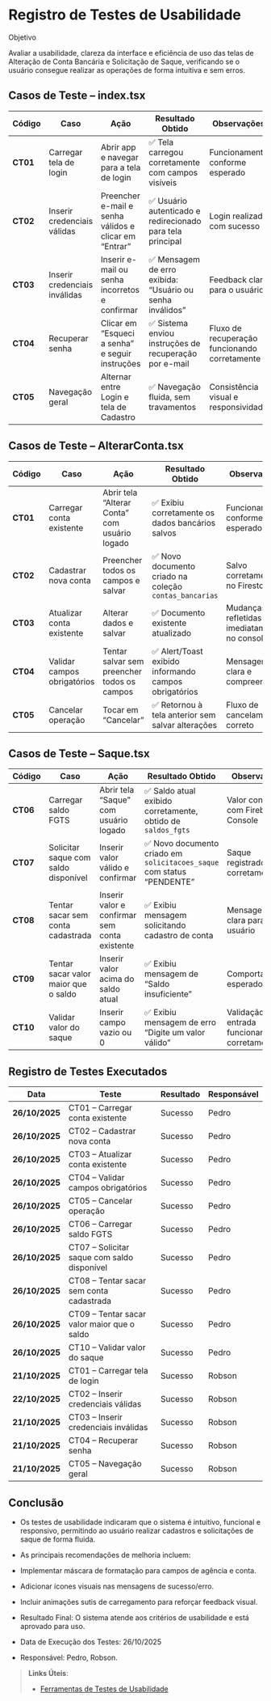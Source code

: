 # Registro de Testes de Usabilidade

Objetivo

Avaliar a usabilidade, clareza da interface e eficiência de uso das telas de Alteração de Conta Bancária e Solicitação de Saque, verificando se o usuário consegue realizar as operações de forma intuitiva e sem erros.

## Casos de Teste – index.tsx

| Código   | Caso                                | Ação                                           | Resultado Obtido                                      | Observações                                  |
| -------- | ----------------------------------- | --------------------------------------------- | ----------------------------------------------------- | -------------------------------------------- |
| **CT01** | Carregar tela de login               | Abrir app e navegar para a tela de login      | ✅ Tela carregou corretamente com campos visíveis    | Funcionamento conforme esperado              |
| **CT02** | Inserir credenciais válidas         | Preencher e-mail e senha válidos e clicar em “Entrar” | ✅ Usuário autenticado e redirecionado para tela principal | Login realizado com sucesso                  |
| **CT03** | Inserir credenciais inválidas       | Inserir e-mail ou senha incorretos e confirmar | ✅ Mensagem de erro exibida: “Usuário ou senha inválidos” | Feedback claro para o usuário                |
| **CT04** | Recuperar senha                      | Clicar em “Esqueci a senha” e seguir instruções | ✅ Sistema enviou instruções de recuperação por e-mail | Fluxo de recuperação funcionando corretamente |
| **CT05** | Navegação geral                      | Alternar entre Login e tela de Cadastro       | ✅ Navegação fluida, sem travamentos                  | Consistência visual e responsividade         |

## Casos de Teste – AlterarConta.tsx

| Código   | Caso                        | Ação                                          | Resultado Obtido                                      | Observações                                  |
| -------- | --------------------------- | --------------------------------------------- | ----------------------------------------------------- | -------------------------------------------- |
| **CT01** | Carregar conta existente    | Abrir tela “Alterar Conta” com usuário logado | ✅ Exibiu corretamente os dados bancários salvos       | Funcionamento conforme esperado              |
| **CT02** | Cadastrar nova conta        | Preencher todos os campos e salvar            | ✅ Novo documento criado na coleção `contas_bancarias` | Salvo corretamente no Firestore              |
| **CT03** | Atualizar conta existente   | Alterar dados e salvar                        | ✅ Documento existente atualizado                      | Mudanças refletidas imediatamente no console |
| **CT04** | Validar campos obrigatórios | Tentar salvar sem preencher todos os campos   | ✅ Alert/Toast exibido informando campos obrigatórios  | Mensagem clara e compreensível               |
| **CT05** | Cancelar operação           | Tocar em “Cancelar”                           | ✅ Retornou à tela anterior sem salvar alterações      | Fluxo de cancelamento correto                |


## Casos de Teste – Saque.tsx

| Código   | Caso                                 | Ação                                          | Resultado Obtido                                                      | Observações                                   |
| -------- | ------------------------------------ | --------------------------------------------- | --------------------------------------------------------------------- | --------------------------------------------- |
| **CT06** | Carregar saldo FGTS                  | Abrir tela “Saque” com usuário logado         | ✅ Saldo atual exibido corretamente, obtido de `saldos_fgts`           | Valor conferido com Firebase Console          |
| **CT07** | Solicitar saque com saldo disponível | Inserir valor válido e confirmar              | ✅ Novo documento criado em `solicitacoes_saque` com status “PENDENTE” | Saque registrado corretamente                 |
| **CT08** | Tentar sacar sem conta cadastrada    | Inserir valor e confirmar sem conta existente | ✅ Exibiu mensagem solicitando cadastro de conta                       | Mensagem clara para o usuário                 |
| **CT09** | Tentar sacar valor maior que o saldo | Inserir valor acima do saldo atual            | ✅ Exibiu mensagem de “Saldo insuficiente”                             | Comportamento esperado                        |
| **CT10** | Validar valor do saque               | Inserir campo vazio ou 0                      | ✅ Exibiu mensagem de erro “Digite um valor válido”                    | Validação de entrada funcionando corretamente |
                  

## Registro de Testes Executados

| Data           | Teste                                       | Resultado | Responsável |
| -------------- | ------------------------------------------- | --------- | ----------- |
| **26/10/2025** | CT01 – Carregar conta existente             | Sucesso   | Pedro       |
| **26/10/2025** | CT02 – Cadastrar nova conta                 | Sucesso   | Pedro       |
| **26/10/2025** | CT03 – Atualizar conta existente            | Sucesso   | Pedro       |
| **26/10/2025** | CT04 – Validar campos obrigatórios          | Sucesso   | Pedro       |
| **26/10/2025** | CT05 – Cancelar operação                    | Sucesso   | Pedro       |
| **26/10/2025** | CT06 – Carregar saldo FGTS                  | Sucesso   | Pedro       |
| **26/10/2025** | CT07 – Solicitar saque com saldo disponível | Sucesso   | Pedro       |
| **26/10/2025** | CT08 – Tentar sacar sem conta cadastrada    | Sucesso   | Pedro       |
| **26/10/2025** | CT09 – Tentar sacar valor maior que o saldo | Sucesso   | Pedro       |
| **26/10/2025** | CT10 – Validar valor do saque               | Sucesso   | Pedro       |
| **21/10/2025** | CT01 – Carregar tela de login               | Sucesso   | Robson      |
| **22/10/2025** | CT02 – Inserir credenciais válidas          | Sucesso   | Robson      |
| **21/10/2025** | CT03 – Inserir credenciais inválidas        | Sucesso   | Robson      |
| **21/10/2025** | CT04 – Recuperar senha                      | Sucesso   | Robson      |
| **21/10/2025** | CT05 – Navegação geral                      | Sucesso   | Robson      |


## Conclusão

- Os testes de usabilidade indicaram que o sistema é intuitivo, funcional e responsivo, permitindo ao usuário realizar cadastros e solicitações de saque de forma fluida.
- As principais recomendações de melhoria incluem:

- Implementar máscara de formatação para campos de agência e conta.

- Adicionar ícones visuais nas mensagens de sucesso/erro.

- Incluir animações sutis de carregamento para reforçar feedback visual.

- Resultado Final: O sistema atende aos critérios de usabilidade e está aprovado para uso.
- Data de Execução dos Testes: 26/10/2025
- Responsável: Pedro, Robson.
> **Links Úteis**:
> - [Ferramentas de Testes de Usabilidade](https://www.usability.gov/how-to-and-tools/resources/templates.html)
